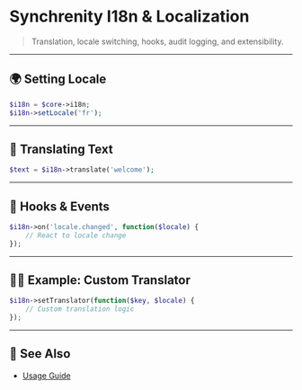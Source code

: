 
# Synchrenity I18n & Localization

> Translation, locale switching, hooks, audit logging, and extensibility.

---

## 🌍 Setting Locale

```php
$i18n = $core->i18n;
$i18n->setLocale('fr');
```

---

## 📝 Translating Text

```php
$text = $i18n->translate('welcome');
```

---

## 🔄 Hooks & Events

```php
$i18n->on('locale.changed', function($locale) {
    // React to locale change
});
```

---

## 🧑‍💻 Example: Custom Translator

```php
$i18n->setTranslator(function($key, $locale) {
    // Custom translation logic
});
```

---

## 🔗 See Also

- [Usage Guide](USAGE_GUIDE.md)
